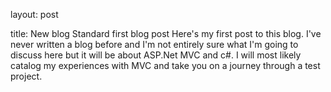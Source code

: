 layout: post

title: New blog
Standard first blog post
Here's my first post to this blog. I've never written a blog before and I'm not entirely sure what I'm going to discuss here but it will be about ASP.Net MVC and c#. I will most likely catalog my experiences with MVC and take you on a journey through a test project.